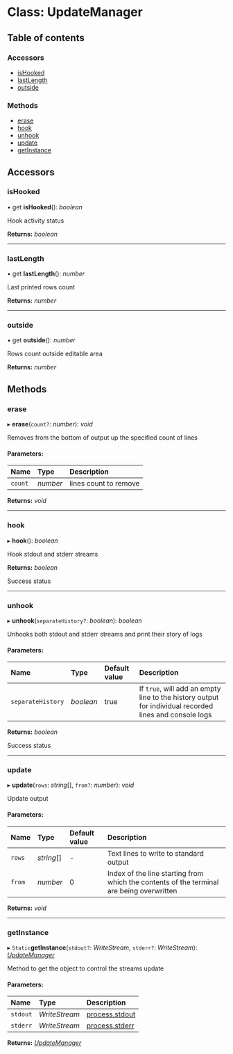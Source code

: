 # Class: UpdateManager

## Table of contents

### Accessors

- [isHooked](updatemanager.md#ishooked)
- [lastLength](updatemanager.md#lastlength)
- [outside](updatemanager.md#outside)

### Methods

- [erase](updatemanager.md#erase)
- [hook](updatemanager.md#hook)
- [unhook](updatemanager.md#unhook)
- [update](updatemanager.md#update)
- [getInstance](updatemanager.md#getinstance)

## Accessors

### isHooked

• get **isHooked**(): *boolean*

Hook activity status

**Returns:** *boolean*

___

### lastLength

• get **lastLength**(): *number*

Last printed rows count

**Returns:** *number*

___

### outside

• get **outside**(): *number*

Rows count outside editable area

**Returns:** *number*

## Methods

### erase

▸ **erase**(`count?`: *number*): *void*

Removes from the bottom of output up the specified count of lines

#### Parameters:

| Name | Type | Description |
| :------ | :------ | :------ |
| `count` | *number* | lines count to remove |

**Returns:** *void*

___

### hook

▸ **hook**(): *boolean*

Hook stdout and stderr streams

**Returns:** *boolean*

Success status

___

### unhook

▸ **unhook**(`separateHistory?`: *boolean*): *boolean*

Unhooks both stdout and stderr streams and print their story of logs

#### Parameters:

| Name | Type | Default value | Description |
| :------ | :------ | :------ | :------ |
| `separateHistory` | *boolean* | true | If `true`, will add an empty line to the history output for individual recorded lines and console logs |

**Returns:** *boolean*

Success status

___

### update

▸ **update**(`rows`: *string*[], `from?`: *number*): *void*

Update output

#### Parameters:

| Name | Type | Default value | Description |
| :------ | :------ | :------ | :------ |
| `rows` | *string*[] | - | Text lines to write to standard output |
| `from` | *number* | 0 | Index of the line starting from which the contents of the terminal are being overwritten |

**Returns:** *void*

___

### getInstance

▸ `Static`**getInstance**(`stdout?`: *WriteStream*, `stderr?`: *WriteStream*): [*UpdateManager*](updatemanager.md)

Method to get the object to control the streams update

#### Parameters:

| Name | Type | Description |
| :------ | :------ | :------ |
| `stdout` | *WriteStream* | [process.stdout](https://nodejs.org/api/process.html#process_process_stdout) |
| `stderr` | *WriteStream* | [process.stderr](https://nodejs.org/api/process.html#process_a_note_on_process_i_o) |

**Returns:** [*UpdateManager*](updatemanager.md)
